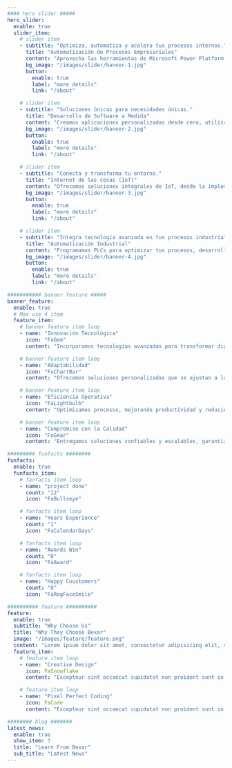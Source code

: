 ```yaml
---
#### hero slider #####
hero_slider:
  enable: true
  slider_item:
    # slider item
    - subtitle: "Optimiza, automatiza y acelera tus procesos internos."
      title: "Automatización de Procesos Empresariales"
      content: "Aprovecha las herramientas de Microsoft Power Platform: Power Apps, Power BI, Power Automate y Power Pages para digitalizar y automatizar tu negocio. Implementa soluciones móviles, web y dashboards de Business Intelligence en menos tiempo y con gran flexibilidad."
      bg_image: "/images/slider/banner-1.jpg"
      button:
        enable: true
        label: "more details"
        link: "/about"

    # slider item
    - subtitle: "Soluciones únicas para necesidades únicas."
      title: "Desarrollo de Software a Medida"
      content: "Creamos aplicaciones personalizadas desde cero, utilizando tecnologías avanzadas como Python, frameworks web, RPA's y algoritmos de Machine Learning. Nos adaptamos a tus requerimientos específicos para brindarte software robusto y escalable."
      bg_image: "/images/slider/banner-2.jpg"
      button:
        enable: true
        label: "more details"
        link: "/about"

    # slider item
    - subtitle: "Conecta y transforma tu entorno."
      title: "Internet de las cosas (IoT)"
      content: "Ofrecemos soluciones integrales de IoT, desde la implementación de sensores inteligentes hasta el diseño de redes de dispositivos conectados. Moderniza tu infraestructura y obtén datos en tiempo real para mejorar la toma de decisiones."
      bg_image: "/images/slider/banner-3.jpg"
      button:
        enable: true
        label: "more details"
        link: "/about"

    # slider item
    - subtitle: "Integra tecnología avanzada en tus procesos industriales."
      title: "Automatización Industrial"
      content: "Programamos PLCs para optimizar tus procesos, desarrollamos sistemas SCADA para supervisión en tiempo real y ofrecemos soluciones avanzadas de control de procesos."
      bg_image: "/images/slider/banner-4.jpg"
      button:
        enable: true
        label: "more details"
        link: "/about"

########### banner feature #####
banner_feature:
  enable: true
  # Max use 4 item
  feature_item:
    # banner feature item loop
    - name: "Innovación Tecnológica"
      icon: "FaGem"
      content: "Incorporamos tecnologías avanzadas para transformar digitalmente tu empresa."

    # banner feature item loop
    - name: "Adaptabilidad"
      icon: "FaChartBar"
      content: "Ofrecemos soluciones personalizadas que se ajustan a las necesidades únicas de cada negocio."

    # banner feature item loop
    - name: "Eficiencia Operativa"
      icon: "FaLightbulb"
      content: "Optimizamos procesos, mejorando productividad y reduciendo costos mediante automatización inteligente."

    # banner feature item loop
    - name: "Compromiso con la Calidad"
      icon: "FaGear"
      content: "Entregamos soluciones confiables y escalables, garantizando altos estándares de calidad."

######### funfacts ########
funfacts:
  enable: true
  funfacts_item:
    # fanfacts item loop
    - name: "project done"
      count: "12"
      icon: "FaBullseye"

    # fanfacts item loop
    - name: "Years Experience"
      count: "1"
      icon: "FaCalendarDays"

    # fanfacts item loop
    - name: "Awards Win"
      count: "0"
      icon: "FaAward"

    # fanfacts item loop
    - name: "Happy Coustomers"
      count: "8"
      icon: "FaRegFaceSmile"

########## feature ##########
feature:
  enable: true
  subtitle: "Why Choose Us"
  title: "Why They Choose Bexar"
  image: "/images/feature/feature.png"
  content: "Lorem ipsum dolor sit amet, consectetur adipisicing elit, sed do eius tempor incididunt ut labore."
  feature_item:
    # feature item loop
    - name: "Creative Design"
      icon: FaSnowflake
      content: "Excepteur sint occaecat cupidatat non proident sunt in culpa qui officia."

    # feature item loop
    - name: "Pixel Perfect Coding"
      icon: FaCode
      content: "Excepteur sint occaecat cupidatat non proident sunt in culpa qui officia."

######## blog #######
latest_news:
  enable: true
  show_item: 3
  title: "Learn From Bexar"
  sub_title: "Latest News"
---
```

